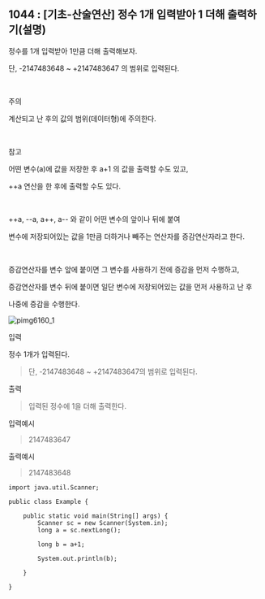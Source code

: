 ## 1044 : [기초-산술연산] 정수 1개 입력받아 1 더해 출력하기(설명)


정수를 1개 입력받아 1만큼 더해 출력해보자.

단, -2147483648 ~ +2147483647 의 범위로 입력된다.

​

주의

계산되고 난 후의 값의 범위(데이터형)에 주의한다.

​

참고

어떤 변수(a)에 값을 저장한 후 a+1 의 값을 출력할 수도 있고,

++a 연산을 한 후에 출력할 수도 있다.

​

++a, --a, a++, a-- 와 같이 어떤 변수의 앞이나 뒤에 붙여

변수에 저장되어있는 값을 1만큼 더하거나 빼주는 연산자를 증감연산자라고 한다.

​

증감연산자를 변수 앞에 붙이면 그 변수를 사용하기 전에 증감을 먼저 수행하고,

증감연산자를 변수 뒤에 붙이면 일단 변수에 저장되어있는 값을 먼저 사용하고 난 후

나중에 증감을 수행한다.


![pimg6160_1](https://user-images.githubusercontent.com/105026909/198033022-49e346bc-568f-4034-8368-d3da0b134497.png)


입력

정수 1개가 입력된다.

> 단, -2147483648 ~ +2147483647의 범위로 입력된다.


출력

>입력된 정수에 1을 더해 출력한다.


입력예시

>2147483647


출력예시

>2147483648

```shell
import java.util.Scanner;

public class Example {

	public static void main(String[] args) {
		Scanner sc = new Scanner(System.in);
		long a = sc.nextLong();
		
		long b = a+1;
		
		System.out.println(b);
		
	}

}
```